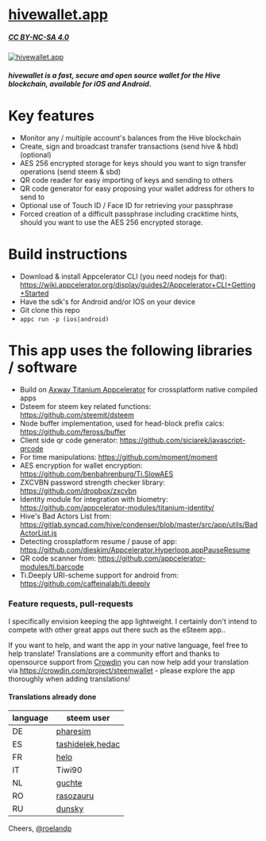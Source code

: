 # [hivewallet.app](https://hivewallet.app)
##### [CC BY-NC-SA 4.0](https://creativecommons.org/licenses/by-nc-sa/4.0/)

[![hivewallet.app](https://hivewallet.app/images/social_fb.jpg)](https://hivewallet.app)

##### hivewallet is a fast, secure and open source wallet for the Hive blockchain, available for iOS and Android.

# Key features
  - Monitor any / multiple account's balances from the Hive blockchain
  - Create, sign and broadcast transfer transactions (send hive & hbd) (optional)
  - AES 256 encrypted storage for keys should you want to sign transfer operations (send steem & sbd)
  - QR code reader for easy importing of keys and sending to others
  - QR code generator for easy proposing your wallet address for others to send to
  - Optional use of Touch ID / Face ID for retrieving your passphrase
  - Forced creation of a difficult passphrase including cracktime hints, should you want to use the AES 256 encrypted storage.

# Build instructions
  - Download & install Appcelerator CLI (you need nodejs for that): https://wiki.appcelerator.org/display/guides2/Appcelerator+CLI+Getting+Started
  - Have the sdk's for Android and/or IOS on your device
  - Git clone this repo
  - `appc run -p (ios|android)`


# This app uses the following libraries / software
  - Build on [Axway Titanium Appcelerator](https://github.com/appcelerator/titanium_mobile) for crossplatform native compiled apps
  - Dsteem for steem key related functions: https://github.com/steemit/dsteem
  - Node buffer implementation, used for head-block prefix calcs: https://github.com/feross/buffer
  - Client side qr code generator: https://github.com/siciarek/javascript-qrcode
  - For time manipulations: https://github.com/moment/moment
  - AES encryption for wallet encryption: https://github.com/benbahrenburg/Ti.SlowAES
  - ZXCVBN password strength checker library: https://github.com/dropbox/zxcvbn
  - Identity module for integration with biometry: https://github.com/appcelerator-modules/titanium-identity/
  - Hive's Bad Actors List from: https://gitlab.syncad.com/hive/condenser/blob/master/src/app/utils/BadActorList.js
  - Detecting crossplatform resume / pause of app: https://github.com/dieskim/Appcelerator.Hyperloop.appPauseResume
  - QR code scanner from: https://github.com/appcelerator-modules/ti.barcode
  - Ti.Deeply URI-scheme support for android from: https://github.com/caffeinalab/ti.deeply

### Feature requests, pull-requests

I specifically envision keeping the app lightweight. I certainly don't intend to compete with other great apps out there such as the eSteem app..

If you want to help, and want the app in your native language, feel free to help translate!
Translations are a community effort and thanks to opensource support from [Crowdin](https://crowdin.com/project/hivewallet) you can now help add your translation via https://crowdin.com/project/steemwallet - please explore the app thoroughly when adding translations!

#### Translations already done

| language 	| steem user                                    	|
|----------	|-----------------------------------------------	|
| DE       	| [pharesim](https://hive.blog/@pharesim)     	|
| ES       	| [tashidelek](https://hive.blog/@tashidelek),[hedac](https://hive.blog/@hedac) 	|
| FR       	| [helo](https://hive.blog/@helo)             	|
| IT       	| Tiwi90             	                            |
| NL       	| [guchte](https://hive.blog/@guchte)		        |
| RO       	| [rasozauru](https://hive.blog/@rasozauru)		  |
| RU       	| [dunsky](https://hive.blog/@dunsky)		        |

Cheers, [@roelandp](https://hive.blog/@roelandp)
